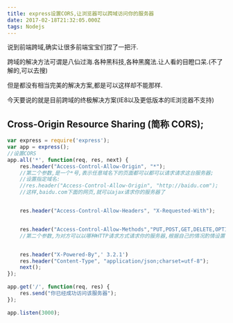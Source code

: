 ```yaml
---
title: express设置CORS,让浏览器可以跨域访问你的服务器
date: 2017-02-18T21:32:05.000Z
tags: Nodejs
---
```

说到前端跨域,确实让很多前端宝宝们捏了一把汗.

跨域的解决方法可谓是八仙过海.各种黑科技,各种黑魔法.让人看的目瞪口呆.(不了解的,可以去搜)

但是都没有相当完美的解决方案,都是可以这样却不能那样.

今天要说的就是目前跨域的终极解决方案(IE8以及更低版本的IE浏览器不支持)

## Cross-Origin Resource Sharing (简称 CORS);


``` javascript
var express = require('express');  
var app = express();  
//设置CORS
app.all('*', function(req, res, next) {  
    res.header("Access-Control-Allow-Origin", "*");  
    //第二个参数,是一个*号,表示任意域名下的页面都可以都可以请求请求这台服务器;
    //设置指定域名:
    //res.header("Access-Control-Allow-Origin", "http://baidu.com");
    //这样,baidu.com下面的网页,就可以ajax请求你的服务器了


    res.header("Access-Control-Allow-Headers", "X-Requested-With");  


    res.header("Access-Control-Allow-Methods","PUT,POST,GET,DELETE,OPTIONS");  
    //第二个参数,为对方可以以哪种HTTP请求方式请求你的服务器,根据自己的情况酌情设置


    res.header("X-Powered-By",' 3.2.1')  
    res.header("Content-Type", "application/json;charset=utf-8");  
    next();  
});  
  
app.get('/', function(req, res) {  
    res.send("你已经成功访问该服务器");  
});  
  
app.listen(3000);
```